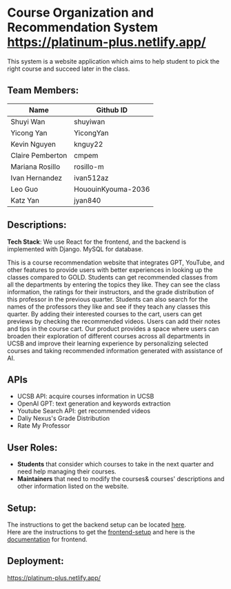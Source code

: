 # Course Organization and Recommendation System https://platinum-plus.netlify.app/

This system is a website application which aims to help student to pick the right course and succeed later in the class.

## Team Members: ##
| Name             | Github ID           |
| ---------------- | ------------------- |
| Shuyi Wan        | shuyiwan            |
| Yicong Yan	     | YicongYan           |
| Kevin Nguyen     | knguy22             |
| Claire Pemberton | cmpem               |
| Mariana Rosillo	 | rosillo-m           |
| Ivan Hernandez	 | ivan512az           |
| Leo Guo	         | HououinKyouma-2036  |
| Katz Yan	       | jyan840             |

## Descriptions: ##
**Tech Stack**: We use React for the frontend, and the backend is implemented with Django. MySQL for database.

This is a course recommendation website that integrates GPT, YouTube, and other features to provide users with better experiences in looking up the classes compared to GOLD. Students can get recommended classes from all the departments by entering the topics they like. They can see the class information,  the ratings for their instructors, and the grade distribution of this professor in the previous quarter. Students can also search for the names of the professors they like and see if they teach any classes this quarter. By adding their interested courses to the cart, users can get previews by checking the recommended videos. Users can add their notes and tips in the course cart. Our product provides a space where users can broaden their exploration of different courses across all departments in UCSB and improve their learning experience by personalizing selected courses and taking recommended information generated with assistance of AI.

## APIs ##
* UCSB API: acquire courses information in UCSB
* OpenAI GPT: text generation and keywords extraction
* Youtube Search API: get recommended videos
* Daliy Nexus's Grade Distribution
* Rate My Professor


 ## User Roles:

* **Students** that consider which courses to take in the next quarter and need help managing their courses.
* **Maintainers** that need to modify the courses& courses' descriptions and other information listed on the website.


## Setup:

The instructions to get the backend setup can be located [here](backend/README.md#setting-up-the-backend). <br>
Here are the instructions to get the [frontend-setup](frontend/README.md) and here is the [documentation](frontend/Frontend_Documentation.md) for frontend.

## Deployment:
https://platinum-plus.netlify.app/
